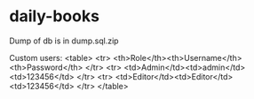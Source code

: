daily-books
===========

Dump of db is in dump.sql.zip

Custom users:
		&lt;table&gt;
  &lt;tr&gt;
    &lt;th&gt;Role&lt;/th&gt;&lt;th&gt;Username&lt;/th&gt;&lt;th&gt;Password&lt;/th&gt;
  &lt;/tr&gt;
  &lt;tr&gt;
    &lt;td&gt;Admin&lt;/td&gt;&lt;td&gt;admin&lt;/td&gt;&lt;td&gt;123456&lt;/td&gt;
  &lt;/tr&gt;
  &lt;tr&gt;
    &lt;td&gt;Editor&lt;/td&gt;&lt;td&gt;Editor&lt;/td&gt;&lt;td&gt;123456&lt;/td&gt;
  &lt;/tr&gt;
&lt;/table&gt;